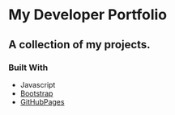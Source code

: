 # My Developer Portfolio

## A collection of my projects.

### Built With

- Javascript
- [Bootstrap](https://getbootstrap.com/)
- [GitHubPages](https://pages.github.com/)
